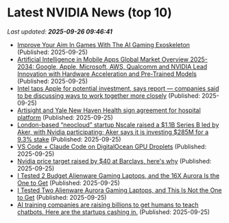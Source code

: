 # Latest NVIDIA News (top 10)
_Last updated: **2025-09-26 09:46:41**_

- [Improve Your Aim In Games With The AI Gaming Exoskeleton](https://www.geeky-gadgets.com/exoskeleton-aim-assist-project/) (Published: 2025-09-25)
- [Artificial Intelligence in Mobile Apps Global Market Overview 2025-2034: Google, Apple, Microsoft, AWS, Qualcomm and NVIDIA Lead Innovation with Hardware Acceleration and Pre-Trained Models](https://www.globenewswire.com/news-release/2025/09/25/3156065/28124/en/Artificial-Intelligence-in-Mobile-Apps-Global-Market-Overview-2025-2034-Google-Apple-Microsoft-AWS-Qualcomm-and-NVIDIA-Lead-Innovation-with-Hardware-Acceleration-and-Pre-Trained-Mo.html) (Published: 2025-09-25)
- [Intel taps Apple for potential investment, says report — companies said to be discussing ways to work together more closely](https://www.tomshardware.com/pc-components/cpus/intel-taps-apple-for-potential-investment-says-report-companies-said-to-be-discussing-ways-to-work-together-more-closely) (Published: 2025-09-25)
- [Artisight and Yale New Haven Health sign agreement for hospital platform](https://www.hospitalmanagement.net/news/artisight-yale-health-contract-platform/) (Published: 2025-09-25)
- [London-based “neocloud” startup Nscale raised a $1.1B Series B led by Aker, with Nvidia participating; Aker says it is investing $285M for a 9.3% stake](https://biztoc.com/x/f9a595311af4ac31) (Published: 2025-09-25)
- [VS Code + Claude Code on DigitalOcean GPU Droplets](https://www.digitalocean.com/community/tutorials/claude-code-gpu-droplets-vscode) (Published: 2025-09-25)
- [Nvidia price target raised by $40 at Barclays, here's why](https://thefly.com/permalinks/entry.php/id4202818/NVDA-Nvidia-price-target-raised-by--at-Barclays-heres-why) (Published: 2025-09-25)
- [I Tested 2 Budget Alienware Gaming Laptops, and the 16X Aurora Is the One to Get](https://www.cnet.com/tech/computing/i-tested-two-budget-alienware-gaming-laptops-and-the-16x-aurora-is-the-one-to-get/) (Published: 2025-09-25)
- [I Tested Two Alienware Aurora Gaming Laptops, and This Is Not the One to Get](https://www.cnet.com/tech/computing/i-tested-two-alienware-aurora-gaming-laptops-and-this-is-not-the-one-to-get/) (Published: 2025-09-25)
- [AI training companies are raising billions to get humans to teach chatbots. Here are the startups cashing in.](https://www.businessinsider.com/ai-training-companies-startups-2025-9) (Published: 2025-09-25)
